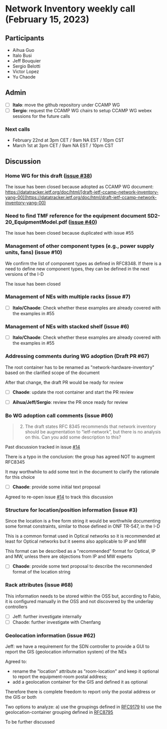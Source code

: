 # Network Inventory weekly call (February 15, 2023)

## Participants

- Aihua Guo
- Italo Busi
- Jeff Bouquier
- Sergio Belotti
- Victor Lopez
- Yu Chaode

## Admin

- [ ] **Italo**: move the github repository under CCAMP WG
- [ ] **Sergio**: request the CCAMP WG chairs to setup CCAMP WG webex sessions for the future calls

### Next calls

- February 22nd at 3pm CET / 9am NA EST / 10pm CST
- March 1st at 3pm CET / 9am NA EST / 10pm CST

## Discussion

### Home WG for this draft ([issue #38](https://github.com/italobusi/ietf-network-inventory/issues/38))

The issue has been closed because adopted as CCAMP WG document: https://datatracker.ietf.org/doc/html/[draft-ietf-ccamp-network-inventory-yang-00](https://datatracker.ietf.org/doc/html/draft-ietf-ccamp-network-inventory-yang-00)

### Need to find TMF reference for the equipment document SD2-20_EquipmentModel.pdf ([issue #40](https://github.com/italobusi/ietf-network-inventory/issues/40))

The issue has been closed because duplicated with issue #55

### Management of other component types (e.g., power supply units, fans) (issue #10)

We confirm the list of component types as defined in RFC8348. If there is a need to define new component types, they can be defined in the next versions of the I-D

The issue has been closed

### Management of NEs with multiple racks (issue #7)

- [ ] **Italo/Chaode**: Check whether these examples are already covered with the examples in #55

### Management of NEs with stacked shelf (issue #6)

- [ ] **Italo/Chaode**: Check whether these examples are already covered with the examples in #55

### Addressing comments during WG adoption (Draft PR #67)

The root container has to be renamed as "network-hardware-inventory" based on the clarified scope of the document

After that change, the draft PR would be ready for review

- [ ] **Chaode**: update the root container and start the PR review

- [ ] **Aihua/Jeff/Sergio**: review the PR once ready for review

### Bo WG adoption call comments (issue #60)

> 2) The draft states RFC 8345 recommends that network inventory should be augmentation to “ietf-network”, but there is no analysis on this. Can you add some description to this?
> 

Past discussion tracked in issue [#14](https://github.com/italobusi/ietf-network-inventory/issues/14)

There is a typo in the conclusion: the group has agreed NOT to augment RFC8345

It may worthwhile to add some text in the document to clarify the rationale for this choice

- [ ] **Chaode**: provide some initial text proposal

Agreed to re-open issue [#14](https://github.com/italobusi/ietf-network-inventory/issues/14) to track this discussion

### Structure for location/position information (issue #3)

Since the location is a free form string it would be worthwhile documenting some format constraints, similar to those defined in ONF TR-547, in the I-D

This is a common format used in Optical networks so it is recommended at least for Optical networks but it seems also applicable to IP and MW

This format can be described as a "recommended" format for Optical, IP and MW, unless there are objections from IP and MW experts

- [ ] **Chaode**: provide some text proposal to describe the recommended format of the location string

### Rack attributes (issue #68)

This information needs to be stored within the OSS but, according to Fabio, it is configured manually in the OSS and not discovered by the underlay controllers

- [ ] Jeff: further investigate internally
- [ ] Chaode: further investigate with Chenfang

### Geolocation information (issue #62)

Jeff: we have a requirement for the SDN controller to provide a GUI to report the GIS (geolocation information system) of the NEs

Agreed to:
- rename the "location" attribute as "room-location" and keep it optional to report the equipment-room postal address;
- add a geolocation container for the GIS and defined it as optional

Therefore there is complete freedom to report only the postal address or the GIS or both

Two options to analyze:
a) use the groupings defined in [RFC9179](https://datatracker.ietf.org/doc/html/rfc9179)
b) use the geolocation-container grouping defined in [RFC8795](https://datatracker.ietf.org/doc/html/rfc8795)

To be further discussed
